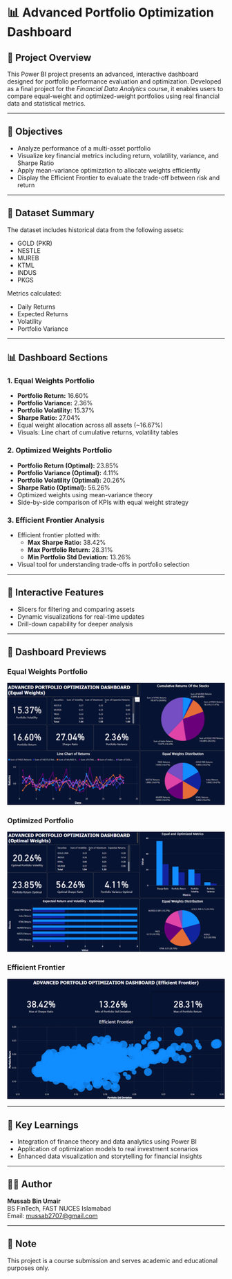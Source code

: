 # 📊 Advanced Portfolio Optimization Dashboard

## 📝 Project Overview
This Power BI project presents an advanced, interactive dashboard designed for portfolio performance evaluation and optimization. Developed as a final project for the *Financial Data Analytics* course, it enables users to compare equal-weight and optimized-weight portfolios using real financial data and statistical metrics.

---

## 🎯 Objectives
- Analyze performance of a multi-asset portfolio
- Visualize key financial metrics including return, volatility, variance, and Sharpe Ratio
- Apply mean-variance optimization to allocate weights efficiently
- Display the Efficient Frontier to evaluate the trade-off between risk and return

---

## 📁 Dataset Summary
The dataset includes historical data from the following assets:
- GOLD (PKR)
- NESTLE
- MUREB
- KTML
- INDUS
- PKGS

Metrics calculated:
- Daily Returns
- Expected Returns
- Volatility
- Portfolio Variance

---

## 📊 Dashboard Sections

### 1. Equal Weights Portfolio
- **Portfolio Return:** 16.60%
- **Portfolio Variance:** 2.36%
- **Portfolio Volatility:** 15.37%
- **Sharpe Ratio:** 27.04%
- Equal weight allocation across all assets (~16.67%)
- Visuals: Line chart of cumulative returns, volatility tables

### 2. Optimized Weights Portfolio
- **Portfolio Return (Optimal):** 23.85%
- **Portfolio Variance (Optimal):** 4.11%
- **Portfolio Volatility (Optimal):** 20.26%
- **Sharpe Ratio (Optimal):** 56.26%
- Optimized weights using mean-variance theory
- Side-by-side comparison of KPIs with equal weight strategy

### 3. Efficient Frontier Analysis
- Efficient frontier plotted with:
  - **Max Sharpe Ratio:** 38.42%
  - **Max Portfolio Return:** 28.31%
  - **Min Portfolio Std Deviation:** 13.26%
- Visual tool for understanding trade-offs in portfolio selection

---

## 🧩 Interactive Features
- Slicers for filtering and comparing assets
- Dynamic visualizations for real-time updates
- Drill-down capability for deeper analysis

---

## 📸 Dashboard Previews

### Equal Weights Portfolio
![Equal Weights Dashboard](equalweights.png)

### Optimized Portfolio
![Optimized Portfolio Dashboard](optimizedportfolio.png)

### Efficient Frontier
![Efficient Frontier](efficientfrontier.png)

---

## 🧠 Key Learnings
- Integration of finance theory and data analytics using Power BI
- Application of optimization models to real investment scenarios
- Enhanced data visualization and storytelling for financial insights

---

## 👨‍💻 Author
**Mussab Bin Umair**  
BS FinTech, FAST NUCES Islamabad  
Email: mussab2707@gmail.com  

---

## 📌 Note
This project is a course submission and serves academic and educational purposes only.

